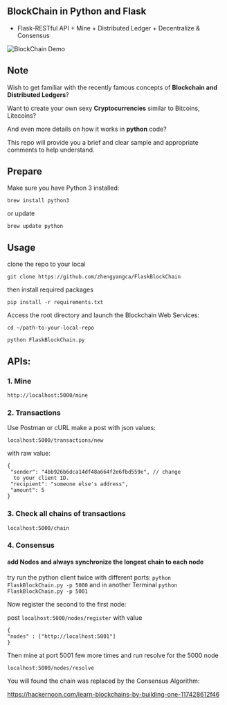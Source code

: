 ## BlockChain in Python and Flask
* Flask-RESTful API + Mine + Distributed Ledger + Decentralize & Consensus


![BlockChain Demo](https://raw.githubusercontent.com/zhengyangca/FlaskBlockChain/master/static/title_img.png )


## Note


Wish to get familiar with the recently famous concepts of **Blockchain and Distributed Ledgers**?

Want to create your own sexy **Cryptocurrencies** similar to Bitcoins, Litecoins?

And even more details on how it works in **python** code? 

This repo will provide you a brief and clear sample and appropriate comments to help understand.

## Prepare
Make sure you have Python 3 installed:

`brew install python3`

or update

`brew update python`

## Usage

clone the repo to your local

`git clone https://github.com/zhengyangca/FlaskBlockChain`

then install required packages

`pip install -r requirements.txt`

Access the root directory and launch the Blockchain Web Services:

`cd ~/path-to-your-local-repo`

`python FlaskBlockChain.py`

## APIs:


### 1. Mine
`http://localhost:5000/mine`

### 2. Transactions
Use Postman or cURL make a post with json values:

`localhost:5000/transactions/new`

with raw value:

    {
     "sender": "4bb926b6dca14df48a664f2e6fbd559e", // change 
      to your client ID. 
     "recipient": "someone else's address",
     "amount": 5
    }

### 3. Check all chains of transactions
`localhost:5000/chain`

### 4. Consensus
#### add Nodes and always synchronize the longest chain to each node
try run the python client twice with different ports:
`python FlaskBlockChain.py -p 5000`
and in another Terminal
`python FlaskBlockChain.py -p 5001`

Now register the second to the first node:

post `localhost:5000/nodes/register` with value

    {
	"nodes" : ["http://localhost:5001"]
    }

Then mine at port 5001 few more times and run resolve for the 5000 node

`localhost:5000/nodes/resolve`

You will found the chain was replaced by the Consensus Algorithm:

https://hackernoon.com/learn-blockchains-by-building-one-117428612f46
